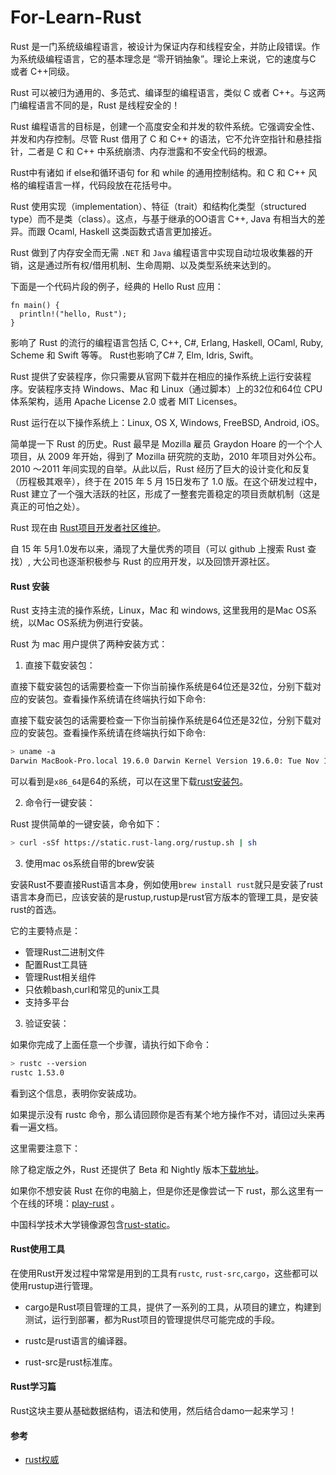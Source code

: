 # For-Learn-Rust

Rust 是一门系统级编程语言，被设计为保证内存和线程安全，并防止段错误。作为系统级编程语言，它的基本理念是 “零开销抽象”。理论上来说，它的速度与C 或者 C++同级。

Rust 可以被归为通用的、多范式、编译型的编程语言，类似 C 或者 C++。与这两门编程语言不同的是，Rust 是线程安全的！

Rust 编程语言的目标是，创建一个高度安全和并发的软件系统。它强调安全性、并发和内存控制。尽管 Rust 借用了 C 和 C++ 的语法，它不允许空指针和悬挂指针，二者是 C 和 C++ 中系统崩溃、内存泄露和不安全代码的根源。

Rust中有诸如 if else和循环语句 for 和 while 的通用控制结构。和 C 和 C++ 风格的编程语言一样，代码段放在花括号中。

Rust 使用实现（implementation）、特征（trait）和结构化类型（structured type）而不是类（class）。这点，与基于继承的OO语言 C++, Java 有相当大的差异。而跟 Ocaml, Haskell 这类函数式语言更加接近。

Rust 做到了内存安全而无需 `.NET` 和 `Java` 编程语言中实现自动垃圾收集器的开销，这是通过所有权/借用机制、生命周期、以及类型系统来达到的。

下面是一个代码片段的例子，经典的 Hello Rust 应用：

```
fn main() {
  println!("hello, Rust");
}
```

影响了 Rust 的流行的编程语言包括 C, C++, C#, Erlang, Haskell, OCaml, Ruby, Scheme 和 Swift 等等。 Rust也影响了C# 7, Elm, Idris, Swift。

Rust 提供了安装程序，你只需要从官网下载并在相应的操作系统上运行安装程序。安装程序支持 Windows、Mac 和 Linux（通过脚本）上的32位和64位 CPU 体系架构，适用 Apache License 2.0 或者 MIT Licenses。

Rust 运行在以下操作系统上：Linux, OS X, Windows, FreeBSD, Android, iOS。

简单提一下 Rust 的历史。Rust 最早是 Mozilla 雇员 Graydon Hoare 的一个个人项目，从 2009 年开始，得到了 Mozilla 研究院的支助，2010 年项目对外公布。2010 ～2011 年间实现的自举。从此以后，Rust 经历了巨大的设计变化和反复（历程极其艰辛），终于在 2015 年 5 月 15日发布了 1.0 版。在这个研发过程中，Rust 建立了一个强大活跃的社区，形成了一整套完善稳定的项目贡献机制（这是真正的可怕之处）。

Rust 现在由 [Rust项目开发者社区维护](https://github.com/rust-lang/rust)。

自 15 年 5月1.0发布以来，涌现了大量优秀的项目（可以 github 上搜索 Rust 查找）, 大公司也逐渐积极参与 Rust 的应用开发，以及回馈开源社区。

#### Rust 安装 

Rust 支持主流的操作系统，Linux，Mac 和 windows, 这里我用的是Mac OS系统，以Mac OS系统为例进行安装。

Rust 为 mac 用户提供了两种安装方式：

1. 直接下载安装包：

直接下载安装包的话需要检查一下你当前操作系统是64位还是32位，分别下载对应的安装包。查看操作系统请在终端执行如下命令:

直接下载安装包的话需要检查一下你当前操作系统是64位还是32位，分别下载对应的安装包。查看操作系统请在终端执行如下命令:

```bash
> uname -a
Darwin MacBook-Pro.local 19.6.0 Darwin Kernel Version 19.6.0: Tue Nov 10 00:10:30 PST 2020; root:xnu-6153.141.10~1/RELEASE_X86_64 x86_64
```

可以看到是`x86_64`是64的系统，可以在这里下载[rust安装包](https://static.rust-lang.org/dist/rust-1.5.0-x86_64-apple-darwin.pkg)。

2. 命令行一键安装：

Rust 提供简单的一键安装，命令如下：

```bash
> curl -sSf https://static.rust-lang.org/rustup.sh | sh
```

3. 使用mac os系统自带的brew安装

安装Rust不要直接Rust语言本身，例如使用`brew install rust`就只是安装了rust语言本身而已，应该安装的是rustup,rustup是rust官方版本的管理工具，是安装rust的首选。

它的主要特点是：

* 管理Rust二进制文件
* 配置Rust工具链
* 管理Rust相关组件
* 只依赖bash,curl和常见的unix工具
* 支持多平台

3. 验证安装：

如果你完成了上面任意一个步骤，请执行如下命令：

```bash 
> rustc --version
rustc 1.53.0
```
看到这个信息，表明你安装成功。

如果提示没有 rustc 命令，那么请回顾你是否有某个地方操作不对，请回过头来再看一遍文档。

这里需要注意下：

除了稳定版之外，Rust 还提供了 Beta 和 Nightly 版本[下载地址](https://www.rust-lang.org/zh-CN/other-installers.html)。

如果你不想安装 Rust 在你的电脑上，但是你还是像尝试一下 rust，那么这里有一个在线的环境：[play-rust](http://play.rust-lang.org/) 。

中国科学技术大学镜像源包含[rust-static](http://mirrors.ustc.edu.cn/rust-static/)。


#### Rust使用工具

在使用Rust开发过程中常常是用到的工具有`rustc`, `rust-src`,`cargo`，这些都可以使用rustup进行管理。

* cargo是Rust项目管理的工具，提供了一系列的工具，从项目的建立，构建到测试，运行到部署，都为Rust项目的管理提供尽可能完成的手段。

* rustc是rust语言的编译器。

* rust-src是rust标准库。


#### Rust学习篇

Rust这块主要从基础数据结构，语法和使用，然后结合damo一起来学习！


#### 参考

* [rust权威](https://course.rs/basic/variable.html)